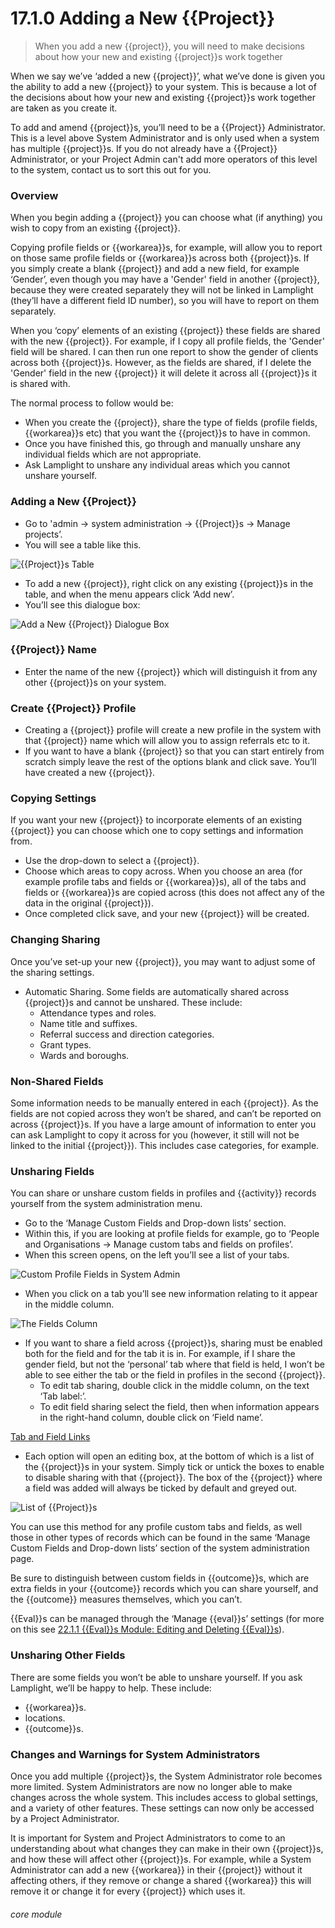 # 17.1.0 Adding a New {{Project}}

> When you add a new {{project}}, you will need to make decisions about how your new and existing {{project}}s work together



When we say we’ve ‘added a new {{project}}’, what we’ve done is given you the ability to add a new {{project}} to your system. This is because a lot of the decisions about how your new and existing {{project}}s work together are taken as you create it.

To add and amend {{project}}s, you’ll need to be a {{Project}} Administrator. This is a level above System Administrator and is only used when a system has multiple {{project}}s. If you do not already have a {{Project}} Administrator, or your Project Admin can't add more operators of this level to the system, contact us to sort this out for you.

### Overview

When you begin adding a {{project}} you can choose what (if anything) you wish to copy from an existing {{project}}. 

Copying profile fields or {{workarea}}s, for example, will allow you to report on those same profile fields or {{workarea}}s across both {{project}}s. If you simply create a blank {{project}} and add a new field, for example ‘Gender’, even though you may have a 'Gender' field in another {{project}}, because they were created separately they will not be linked in Lamplight (they’ll have a different field ID number), so you will have to report on them separately.

When you ‘copy’ elements of an existing {{project}} these fields are shared with the new {{project}}. For example, if I copy all profile fields, the 'Gender' field will be shared. I can then run one report to show the gender of clients across both {{project}}s. However, as the fields are shared, if I delete the 'Gender' field in the new {{project}} it will delete it across all {{project}}s it is shared with.

The normal process to follow would be:

- When you create the {{project}}, share the type of fields (profile fields, {{workarea}}s etc) that you want the {{project}}s to have in common.
- Once you have finished this, go through and manually unshare any individual fields which are not appropriate.
- Ask Lamplight to unshare any individual areas which you cannot unshare yourself.


### Adding a New {{Project}}

   - Go to 'admin -> system administration -> {{Project}}s -> Manage projects’. 
   - You will see a table like this.
 	 
   ![{{Project}}s Table](17.1.0a.png)
   
   - To add a new {{project}}, right click on any existing {{project}}s in the table, and when the menu appears click ‘Add new’. 
   - You’ll see this dialogue box:
   
![Add a New {{Project}} Dialogue Box](17.1.0b.png)
 
### {{Project}} Name
   - Enter the name of the new {{project}} which will distinguish it from any other {{project}}s on your system.  

### Create {{Project}} Profile
   - Creating a {{project}} profile will create a new profile in the system with that {{project}} name which will allow you to assign referrals etc to it.
   - If you want to have a blank {{project}} so that you can start entirely from scratch simply leave the rest of the options blank and click save. You’ll have created a new {{project}}.
   
### Copying Settings
   If you want your new {{project}} to incorporate elements of an existing {{project}} you can choose which one to copy settings and information from. 
   - Use the drop-down to select a {{project}}.
   - Choose which areas to copy across. When you choose an area (for example profile tabs and fields or {{workarea}}s), all of the tabs and fields or {{workarea}}s are copied across (this does not affect any of the data in the original {{project}}).
   - Once completed click save, and your new {{project}} will be created.
   
### Changing Sharing

Once you’ve set-up your new {{project}}, you may want to adjust some of the sharing settings.
   - Automatic Sharing. Some fields are automatically shared across {{project}}s and cannot be unshared. These include:
      - Attendance types and roles.
      - Name title and suffixes.
      - Referral success and direction categories.
      - Grant types.
      - Wards and boroughs.

### Non-Shared Fields
   Some information needs to be manually entered in each {{project}}. As the fields are not copied across they won’t be shared, and can’t be reported on across {{project}}s. If you have a large amount of information to enter you can ask Lamplight to copy it across for you (however, it still will not be linked to the initial {{project}}). This includes case categories, for example.

### Unsharing Fields
   You can share or unshare custom fields in profiles and {{activity}} records yourself from the system administration menu.

   - Go to the ‘Manage Custom Fields and Drop-down lists’ section. 
   - Within this, if you are looking at profile fields for example, go to ‘People and Organisations -> Manage custom tabs and fields on profiles’. 
   - When this screen opens, on the left you’ll see a list of your tabs. 

   ![Custom Profile Fields in System Admin](17.1.0c.png)

   - When you click on a tab you’ll see new information relating to it appear in the middle column.
   
   ![The Fields Column](17.1.0d.png)
   
   - If you want to share a field across {{project}}s, sharing must be enabled both for the field and for the tab it is in. For example, if I share the gender field, but not the ‘personal’ tab where that field is held, I won’t be able to see either the tab or the field in profiles in the second {{project}}. 
      - To edit tab sharing, double click in the middle column, on the text ‘Tab label:’.
      - To edit field sharing select the field, then when information appears in the right-hand column, double click on ‘Field name’.
   
   [Tab and Field Links](17.1.0e.png)
   
   - Each option will open an editing box, at the bottom of which is a list of the {{project}}s in your system. Simply tick or untick the boxes to enable to disable sharing with that {{project}}. The box of the {{project}} where a field was added will always be ticked by default and greyed out. 
   
   ![List of {{Project}}s](17.1.0f.png)
 
You can use this method for any profile custom tabs and fields, as well those in other types of records which can be found in the same ‘Manage Custom Fields and Drop-down lists’ section of the system administration page.   

Be sure to distinguish between custom fields in {{outcome}}s, which are extra fields in your {{outcome}} records which you can share yourself, and the {{outcome}} measures themselves, which you can’t.  

{{Eval}}s can be managed through the ‘Manage {{eval}}s’ settings (for more on this see [22.1.1 {{Eval}}s Module: Editing and Deleting {{Eval}}s](/help/index/p/21.1.1)).   

### Unsharing Other Fields
   There are some fields you won’t be able to unshare yourself. If you ask Lamplight, we’ll be happy to help. These include:
   - {{workarea}}s.
   - locations.
   - {{outcome}}s.
   
### Changes and Warnings for System Administrators

   Once you add multiple {{project}}s, the System Administrator role becomes more limited. System Administrators are now no longer able to make changes across the whole system. This includes access to global settings, and a variety of other features. These settings can now only be accessed by a Project Administrator.
   
   It is important for System and Project Administrators to come to an understanding about what changes they can make in their own {{project}}s, and how these will affect other {{project}}s. For example, while a System Administrator can add a new {{workarea}} in their {{project}} without it affecting others, if they remove or change a shared {{workarea}} this will remove it or change it for every {{project}} which uses it.


###### core module
